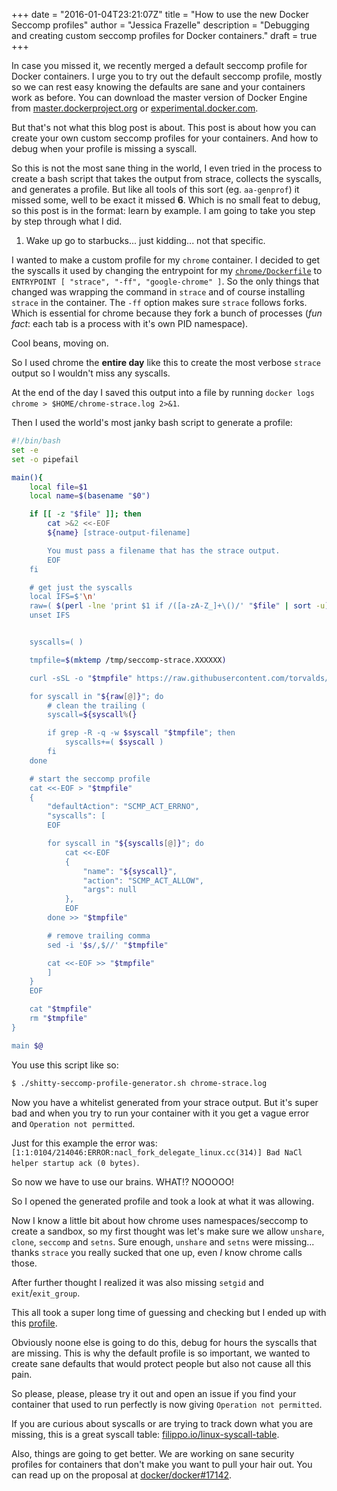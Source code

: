 +++
date = "2016-01-04T23:21:07Z"
title = "How to use the new Docker Seccomp profiles"
author = "Jessica Frazelle"
description = "Debugging and creating custom seccomp profiles for Docker containers."
draft = true
+++

In case you missed it, we recently merged a default seccomp profile for Docker
containers. I urge you to try out the default seccomp profile, mostly so we can
rest easy knowing the defaults are sane and your containers work as before.
You can download the master version of Docker Engine from
[master.dockerproject.org](https://master.dockerproject.org) or
[experimental.docker.com](https://experimental.docker.com).

But that's not what this blog post is about. This post is about how you can
create your own custom seccomp profiles for your containers. And how to debug when
your profile is missing a syscall.

So this is not the most sane thing in the world, I even tried in the process
to create a bash script that takes the output from strace, collects the
syscalls, and generates a profile. But like all tools of this sort (eg.
`aa-genprof`) it missed some, well to be exact it missed **6**. Which is no
small feat to debug, so this post is in the format: learn by example. I am
going to take you step by step through what I did.

1. Wake up go to starbucks... just kidding... not that specific.

I wanted to make a custom profile for my `chrome` container.
I decided to get the syscalls it used by changing the entrypoint for my
[`chrome/Dockerfile`](https://github.com/jessfraz/dockerfiles/blob/master/chrome/stable/Dockerfile)
to `ENTRYPOINT [ "strace", "-ff", "google-chrome" ]`. So the only things that
changed was wrapping the command in `strace` and of course installing `strace`
in the container. The `-ff` option makes sure `strace` follows forks. Which is
essential for chrome because they fork a bunch of processes (*fun fact*: each tab
is a process with it's own PID namespace).

Cool beans, moving on.

So I used chrome the **entire day** like this to create the most verbose
`strace` output so I wouldn't miss any syscalls.

At the end of the day I saved this output into a file by running
`docker logs chrome > $HOME/chrome-strace.log 2>&1`.

Then I used the world's most janky bash script to generate a profile:

```bash
#!/bin/bash
set -e
set -o pipefail

main(){
	local file=$1
	local name=$(basename "$0")

	if [[ -z "$file" ]]; then
		cat >&2 <<-EOF
		${name} [strace-output-filename]

		You must pass a filename that has the strace output.
		EOF
	fi

	# get just the syscalls
	local IFS=$'\n'
	raw=( $(perl -lne 'print $1 if /([a-zA-Z_]+\()/' "$file" | sort -u) )
	unset IFS


	syscalls=( )

	tmpfile=$(mktemp /tmp/seccomp-strace.XXXXXX)

	curl -sSL -o "$tmpfile" https://raw.githubusercontent.com/torvalds/linux/master/arch/x86/entry/syscalls/syscall_64.tbl

	for syscall in "${raw[@]}"; do
		# clean the trailing (
		syscall=${syscall%(}

		if grep -R -q -w $syscall "$tmpfile"; then
			syscalls+=( $syscall )
		fi
	done

	# start the seccomp profile
	cat <<-EOF > "$tmpfile"
	{
		"defaultAction": "SCMP_ACT_ERRNO",
		"syscalls": [
		EOF

		for syscall in "${syscalls[@]}"; do
			cat <<-EOF
			{
				"name": "${syscall}",
				"action": "SCMP_ACT_ALLOW",
				"args": null
			},
			EOF
		done >> "$tmpfile"

		# remove trailing comma
		sed -i '$s/,$//' "$tmpfile"

		cat <<-EOF >> "$tmpfile"
		]
	}
	EOF

	cat "$tmpfile"
	rm "$tmpfile"
}

main $@
```

You use this script like so:

```bash
$ ./shitty-seccomp-profile-generator.sh chrome-strace.log
```

Now you have a whitelist generated from your strace output. But it's super bad
and when you try to run your container with it you get a vague error and
`Operation not permitted`.

Just for this example the error was:
`[1:1:0104/214046:ERROR:nacl_fork_delegate_linux.cc(314)] Bad NaCl helper startup ack (0 bytes)`.

So now we have to use our brains. WHAT!? NOOOOO!

So I opened the generated profile and took a look at what it was allowing.

Now I know a little bit about how chrome uses namespaces/seccomp to create a
sandbox, so my first thought was let's make sure we allow `unshare`, `clone`,
`seccomp` and `setns`. Sure enough, `unshare` and `setns` were missing... thanks `strace`
you really sucked that one up, even _I_ know chrome calls those.

After further thought I realized it was also missing `setgid` and
`exit`/`exit_group`.

This all took a super long time of guessing and checking but I ended up with
this [profile](https://github.com/jessfraz/dotfiles/blob/master/etc/docker/seccomp/chrome.json).

Obviously noone else is going to do this, debug for hours the syscalls that are
missing. This is why the default profile is so important, we wanted to create
sane defaults that would protect people but also not cause all this pain.

So please, please, please try it out and open an issue if you find your
container that used to run perfectly is now giving `Operation not permitted`.

If you are curious about syscalls or are trying to track down what you are
missing, this is a great syscall table: [filippo.io/linux-syscall-table](https://filippo.io/linux-syscall-table/).

Also, things are going to get better. We are working on sane security profiles
for containers that don't make you want to pull your hair out. You can read up
on the proposal at
[docker/docker#17142](https://github.com/docker/docker/issues/17142#issuecomment-148974642).
